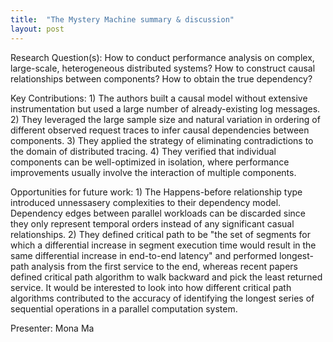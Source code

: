 ```yaml
---
title:  "The Mystery Machine summary & discussion"
layout: post
---
```


Research Question(s): How to conduct performance analysis on complex, large-scale, heterogeneous distributed systems? How to construct causal relationships between components? How to obtain the true dependency? 

Key Contributions: 1) The authors built a causal model without extensive instrumentation but used a large number of already-existing log messages. 2) They leveraged the large sample size and natural variation in ordering of different observed request traces to infer causal dependencies between components. 3) They applied the strategy of eliminating contradictions to the domain of distributed tracing. 4) They verified that individual components can be well-optimized in isolation, where performance improvements usually involve the interaction of multiple components.

Opportunities for future work: 1) The Happens-before relationship type introduced unnessasery complexities to their dependency model. Dependency edges between parallel workloads can be discarded since they only represent temporal orders instead of any significant casual relationships. 2) They defined critical path to be "the set of segments for which a differential increase in segment execution time would result in the same differential increase in end-to-end latency" and performed longest-path analysis from the first service to the end, whereas recent papers defined critical path algorithm to walk backward and pick the least returned service. It would be interested to look into how different critical path algorithms contributed to the accuracy of identifying the longest series of sequential operations in a parallel computation system.

Presenter: Mona Ma


